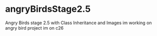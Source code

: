 # angryBirdsStage2.5
Angry Birds stage 2.5 with Class Inheritance and Images
im working on angry bird project
im on c26